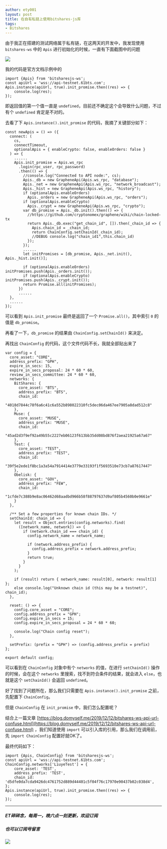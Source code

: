 ```yaml
---
author: ety001
layout: post
title: 在自有私链上使用bitshares-js库
tags:
- Bitshares
---
```


由于我正在搭建的测试网络属于私有链，在这两天的开发中，我发现使用 `bitshares-ws` 中的 `Apis` 进行初始化的时候，一直有下面截图中的问题

![](/upload/20191213/fOe22UYf8pNGrgze9EQ8MmBEfpMJyHYPpbzbusO7.png)

我的代码是官方文档示例中的

```
import {Apis} from 'bitsharesjs-ws';
const apiUrl = 'wss://api-testnet.61bts.com';
Apis.instance(apiUrl, true).init_promise.then((res) => {
    console.log(res);
});
```

即返回值的第一个值一直是 `undefined`，目前还不确定这个会导致什么问题，不过有个 `undefined` 肯定是不对的。

去看了下 `Apis.instance().init_promise` 的代码，我摘了关键部分如下：

```
const newApis = () => ({
  connect: (
    cs,
    connectTimeout,
    optionalApis = { enableCrypto: false, enableOrders: false }
  ) => {
    ......
    Apis.init_promise = Apis.ws_rpc
      .login(rpc_user, rpc_password)
      .then(() => {
        //console.log("Connected to API node:", cs);
        Apis._db = new GrapheneApi(Apis.ws_rpc, "database");
        Apis._net = new GrapheneApi(Apis.ws_rpc, "network_broadcast");
        Apis._hist = new GrapheneApi(Apis.ws_rpc, "history");
        if (optionalApis.enableOrders)
          Apis._orders = new GrapheneApi(Apis.ws_rpc, "orders");
        if (optionalApis.enableCrypto)
          Apis._crypt = new GrapheneApi(Apis.ws_rpc, "crypto");
        var db_promise = Apis._db.init().then(() => {
          //https://github.com/cryptonomex/graphene/wiki/chain-locked-tx
          return Apis._db.exec("get_chain_id", []).then(_chain_id => {
            Apis.chain_id = _chain_id;
            return ChainConfig.setChainId(_chain_id);
            //DEBUG console.log("chain_id1",this.chain_id)
          });
        });
        ......
        let initPromises = [db_promise, Apis._net.init(), Apis._hist.init()];

        if (optionalApis.enableOrders) initPromises.push(Apis._orders.init());
        if (optionalApis.enableCrypto) initPromises.push(Apis._crypt.init());
        return Promise.all(initPromises);
      })
      ......
  },
  ......
});
```

可以看到 `Apis.init_promise` 最终是返回了一个 `Promise.all()`，其中索引 `0` 的值是 `db_promise`。

再看了一下，`db_promise` 的结果由 `ChainConfig.setChainId()` 来决定。

再找出 `ChainConfig` 的代码，这个文件代码不长，我就全部贴出来了

```
var config = {
  core_asset: "CORE",
  address_prefix: "GPH",
  expire_in_secs: 15,
  expire_in_secs_proposal: 24 * 60 * 60,
  review_in_secs_committee: 24 * 60 * 60,
  networks: {
    BitShares: {
      core_asset: "BTS",
      address_prefix: "BTS",
      chain_id:
        "4018d7844c78f6a6c41c6a552b898022310fc5dec06da467ee7905a8dad512c8"
    },
    Muse: {
      core_asset: "MUSE",
      address_prefix: "MUSE",
      chain_id:
        "45ad2d3f9ef92a49b55c2227eb06123f613bb35dd08bd876f2aea21925a67a67"
    },
    Test: {
      core_asset: "TEST",
      address_prefix: "TEST",
      chain_id:
        "39f5e2ede1f8bc1a3a54a7914414e3779e33193f1f5693510e73cb7a87617447"
    },
    Obelisk: {
      core_asset: "GOV",
      address_prefix: "FEW",
      chain_id:
        "1cfde7c388b9e8ac06462d68aadbd966b58f88797637d9af805b4560b0e9661e"
    }
  },

  /** Set a few properties for known chain IDs. */
  setChainId: chain_id => {
    let result = Object.entries(config.networks).find(
      ([network_name, network]) => {
        if (network.chain_id === chain_id) {
          config.network_name = network_name;

          if (network.address_prefix) {
            config.address_prefix = network.address_prefix;
          }
          return true;
        }
      }
    );

    if (result) return { network_name: result[0], network: result[1] };
    else console.log("Unknown chain id (this may be a testnet)", chain_id);
  },

  reset: () => {
    config.core_asset = "CORE";
    config.address_prefix = "GPH";
    config.expire_in_secs = 15;
    config.expire_in_secs_proposal = 24 * 60 * 60;

    console.log("Chain config reset");
  },

  setPrefix: (prefix = "GPH") => (config.address_prefix = prefix)
};

export default config;
```

可以看到在 `ChainConfig` 对象中有个 `networks` 的值，在进行 `setChainId()` 操作的时候，会在这个 `networks` 里搜索，找不到符合条件的结果，就会进入 `else`，也就是这个 `setChainId()` 会返回 `undefined`。

好了找到了问题所在，那么我们只需要在 `Apis.instance().init_promise` 之前，先配置下 `ChainConfig`。

但是 `ChainConfig` 在 `init_promise` 中，我们怎么配置呢？

结合上一篇文章 [https://blog.domyself.me/2019/12/12/bitshares-ws-api-url-confuse.html](https://blog.domyself.me/2019/12/12/bitshares-ws-api-url-confuse.html) ，我们知道使用 `import` 可以引入库的引用，那么我们在调用前，先 `import ChainConfig` 配置好就OK了。

最终代码如下：

```
import {Apis, ChainConfig} from 'bitsharesjs-ws';
const apiUrl = 'wss://api-testnet.61bts.com';
ChainConfig.networks['LiuyeTest'] = {
    core_asset: 'TEST',
    address_prefix: 'TEST',
    chain_id: 'd5dfe0da7cda9426dc4761752d889d44401c5f04f76c17970e90437b02c038d4',
};
Apis.instance(apiUrl, true).init_promise.then((res) => {
    console.log(res);
});
```

---
##### ET碎碎念，每周一，晚六点一刻更新，欢迎订阅
##### 也可以订阅号留言
![](/img/wechat-subscribe.jpg)
